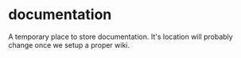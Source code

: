 # documentation
A temporary place to store documentation.  It's location will probably change once we setup a proper wiki.
